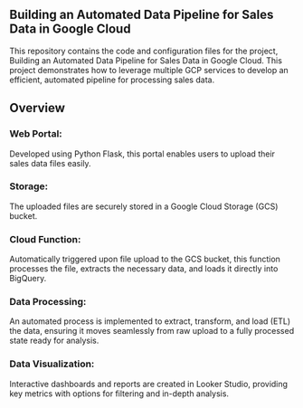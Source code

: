 ## Building an Automated Data Pipeline for Sales Data in Google Cloud
This repository contains the code and configuration files for the project, Building an Automated Data Pipeline for Sales Data in Google Cloud. This project demonstrates how to leverage multiple GCP services to develop an efficient, automated pipeline for processing sales data.
## Overview
### Web Portal: 
Developed using Python Flask, this portal enables users to upload their sales data files easily.
### Storage: 
The uploaded files are securely stored in a Google Cloud Storage (GCS) bucket.
### Cloud Function: 
Automatically triggered upon file upload to the GCS bucket, this function processes the file, extracts the necessary data, and loads it directly into BigQuery.
### Data Processing: 
An automated process is implemented to extract, transform, and load (ETL) the data, ensuring it moves seamlessly from raw upload to a fully processed state ready for analysis.
### Data Visualization: 
Interactive dashboards and reports are created in Looker Studio, providing key metrics with options for filtering and in-depth analysis.





